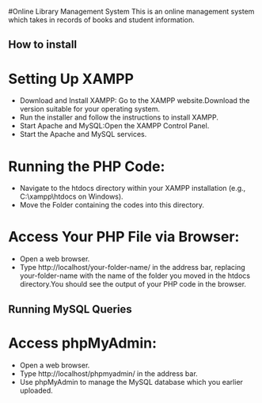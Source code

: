 #Online Library Management System 
This is an online management system which takes in records of books and student information.

## How to install 
# Setting Up XAMPP
- Download and Install XAMPP:
Go to the XAMPP website.Download the version suitable for your operating system.
- Run the installer and follow the instructions to install XAMPP.
- Start Apache and MySQL:Open the XAMPP Control Panel.
- Start the Apache and MySQL services.
# Running the PHP Code: 
- Navigate to the htdocs directory within your XAMPP installation (e.g., C:\xampp\htdocs on Windows).
- Move the Folder containing the codes into this directory.

# Access Your PHP File via Browser:
- Open a web browser.
- Type http://localhost/your-folder-name/ in the address bar, replacing your-folder-name with the name of the folder you moved in the htdocs directory.You should see the output of your PHP code in the browser.
## Running MySQL Queries
# Access phpMyAdmin:
- Open a web browser.
- Type http://localhost/phpmyadmin/ in the address bar.
- Use phpMyAdmin to manage the MySQL database which you earlier uploaded.
